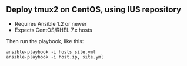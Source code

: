 ## Deploy tmux2 on CentOS, using IUS repository

- Requires Ansible 1.2 or newer
- Expects CentOS/RHEL 7.x hosts

Then run the playbook, like this:

	ansible-playbook -i hosts site.yml
	ansible-playbook -i host.ip, site.yml